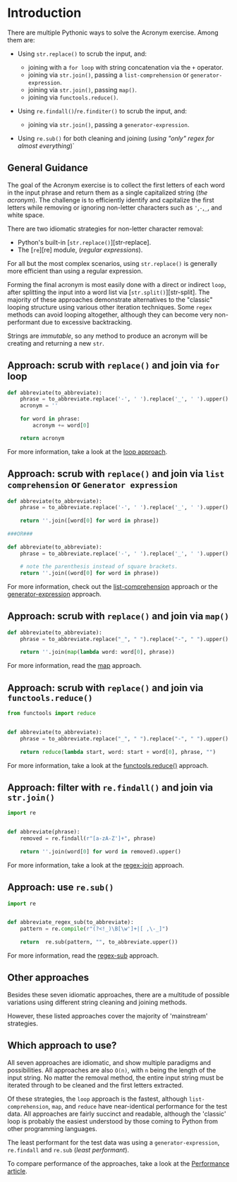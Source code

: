 # Introduction

There are multiple Pythonic ways to solve the Acronym exercise.
Among them are:

- Using `str.replace()` to scrub the input, and:
  - joining with a `for loop` with string concatenation via the `+` operator.
  - joining via `str.join()`, passing a `list-comprehension` or `generator-expression`.
  - joining via `str.join()`,  passing `map()`.
  - joining via `functools.reduce()`.

- Using `re.findall()`/`re.finditer()` to scrub the input, and:
  - joining via `str.join()`, passing a `generator-expression`.

 - Using `re.sub()` for both cleaning and joining (_using "only" regex for almost everything_)`


## General Guidance

The goal of the Acronym exercise is to collect the first letters of each word in the input phrase and return them as a single capitalized string (_the acronym_).
The challenge is to efficiently identify and capitalize the first letters while removing or ignoring non-letter characters such as `'`,`-`,`_`, and white space.


There are two idiomatic strategies for non-letter character removal:
- Python's built-in [`str.replace()`][str-replace].
- The [`re`][re] module, (_regular expressions_).

For all but the most complex scenarios, using `str.replace()` is generally more efficient than using a regular expression.


Forming the final acronym is most easily done with a direct or indirect `loop`, after splitting the input into a word list via [`str.split()`][str-split].
The majority of these approaches demonstrate alternatives to the "classic" looping structure using various other iteration techniques.
Some `regex` methods can avoid looping altogether, although they can become very non-performant due to excessive backtracking.

Strings are _immutable_, so any method to produce an acronym will be creating and returning a new `str`.


## Approach: scrub with `replace()` and join via `for` loop

```python
def abbreviate(to_abbreviate):
    phrase = to_abbreviate.replace('-', ' ').replace('_', ' ').upper().split()
    acronym = ''
    
    for word in phrase:
        acronym += word[0]

    return acronym
```

For more information, take a look at the [loop approach][approach-loop].


## Approach: scrub with `replace()` and join via `list comprehension` or `Generator expression`


```python
def abbreviate(to_abbreviate):
    phrase = to_abbreviate.replace('-', ' ').replace('_', ' ').upper().split()
    
    return ''.join([word[0] for word in phrase])
    
###OR### 
    
def abbreviate(to_abbreviate):
    phrase = to_abbreviate.replace('-', ' ').replace('_', ' ').upper().split()
    
    # note the parenthesis instead of square brackets.    
    return ''.join((word[0] for word in phrase))
```

For more information, check out the [list-comprehension][approach-list-comprehension]  approach or the [generator-expression][approach-generator-expression] approach.


## Approach: scrub with `replace()` and join via `map()`

```python
def abbreviate(to_abbreviate):
    phrase = to_abbreviate.replace("_", " ").replace("-", " ").upper().split()
    
    return ''.join(map(lambda word: word[0], phrase))
```

For more information, read the [map][approach-map-function] approach.


## Approach: scrub with `replace()` and join via `functools.reduce()`

```python
from functools import reduce


def abbreviate(to_abbreviate):
    phrase = to_abbreviate.replace("_", " ").replace("-", " ").upper().split()
    
    return reduce(lambda start, word: start + word[0], phrase, "")
```

For more information, take a look at the [functools.reduce()][approach-functools-reduce] approach.


## Approach: filter with `re.findall()` and join via `str.join()`

```python
import re


def abbreviate(phrase):
    removed = re.findall(r"[a-zA-Z']+", phrase)
    
    return ''.join(word[0] for word in removed).upper()
```

For more information, take a look at the [regex-join][approach-regex-join] approach.


## Approach: use `re.sub()`

```python
import re


def abbreviate_regex_sub(to_abbreviate):
    pattern = re.compile(r"(?<!_)\B[\w']+|[ ,\-_]")
 
    return  re.sub(pattern, "", to_abbreviate.upper())
```

For more information, read the [regex-sub][approach-regex-sub] approach.


## Other approaches

Besides these seven idiomatic approaches, there are a multitude of possible variations using different string cleaning and joining methods.

However, these listed approaches cover the majority of 'mainstream' strategies.


## Which approach to use?

All seven approaches are idiomatic, and show multiple paradigms and possibilities.
All approaches are also `O(n)`, with `n` being the length of the input string.
No matter the removal method, the entire input string must be iterated through to be cleaned and the first letters extracted.

Of these strategies, the `loop` approach is the fastest, although `list-comprehension`, `map`,  and `reduce` have near-identical performance for the test data.
All approaches are fairly succinct and readable, although the 'classic' loop is probably the easiest understood by those coming to Python from other programming languages.


The least performant for the test data was using a `generator-expression`, `re.findall` and  `re.sub` (_least performant_).

To compare performance of the approaches, take a look at the [Performance article][article-performance].

[approach-functools-reduce]: https://exercism.org/tracks/python/exercises/acronym/approaches/functools-reduce
[approach-generator-expression]: https://exercism.org/tracks/python/exercises/acronym/approaches/generator-expression
[approach-list-comprehension]: https://exercism.org/tracks/python/exercises/acronym/approaches/list-comprehension
[approach-loop]: https://exercism.org/tracks/python/exercises/acronym/approaches/loop
[approach-map-function]: https://exercism.org/tracks/python/exercises/acronym/approaches/map-function
[approach-regex-join]: https://exercism.org/tracks/python/exercises/acronym/approaches/regex-join
[approach-regex-sub]: https://exercism.org/tracks/python/exercises/acronym/approaches/regex-sub
[article-performance]: https://exercism.org/tracks/python/exercises/acronym/articles/performance
